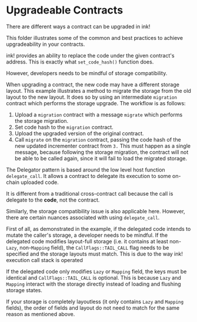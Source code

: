 # Upgradeable Contracts

There are different ways a contract can be upgraded in ink!

This folder illustrates some of the common and best practices to achieve upgradeability in your contracts.

ink! provides an ability to replace the code under the given contract's address.
This is exactly what `set_code_hash()` function does.

However, developers needs to be mindful of storage compatibility.

When upgrading a contract, the new code may have a different storage layout. This example illustrates a method to
migrate the storage from the old layout to the new layout. It does so by using an intermediate `migration` contract
which performs the storage upgrade. The workflow is as follows:

1. Upload a `migration` contract with a message `migrate` which performs the storage migration.
2. Set code hash to the `migration` contract.
3. Upload the upgraded version of the original contract.
4. Call `migrate` on the `migration` contract, passing the code hash of the new updated incrementer contract from `3.`
This must happen as a single message, because following the storage migration, the contract will not be able to be
called again, since it will fail to load the migrated storage.

The Delegator pattern is based around the low level host function `delegate_call`.
It allows a contract to delegate its execution to some on-chain uploaded code.

It is different from a traditional cross-contract call
because the call is delegate to the **code**, not the contract.

Similarly, the storage compatibility issue is also applicable here.
However, there are certain nuances associated with using `delegate_call`.

First of all, as demonstrated in the example, if the delegated code intends to mutate the caller's storage,
a developer needs to be mindful. If the delegated code modifies layout-full storage
(i.e. it contains at least non-`Lazy`, non-`Mapping` field), the `CallFlags::TAIL_CALL` flag needs to be specified and the storage layouts must match.
This is due to the way ink! execution call stack is operated

If the delegated code only modifies `Lazy` or `Mapping` field, the keys must be identical and `CallFlags::TAIL_CALL` is optional.
This is because `Lazy` and `Mapping` interact with the storage directly instead of loading and flushing storage states.

If your storage is completely layoutless (it only contains `Lazy` and `Mapping` fields), the order of fields and layout do not need to match for the same reason as mentioned above.

